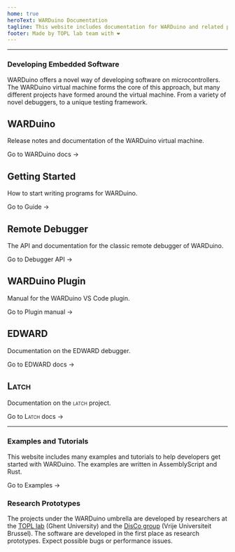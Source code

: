 ```yaml
---
home: true
heroText: WARDuino Documentation
tagline: This website includes documentation for WARDuino and related projects.
footer: Made by TOPL lab team with ❤️
---
```


---

### Developing Embedded Software

<p>WARDuino offers a novel way of developing software on microcontrollers. The WARDuino virtual machine forms the core of this approach, but many different projects have formed around the virtual machine. From a variety of novel debuggers, to a unique testing framework.</p>

<div class="features">
  <div class="feature">
    <h2>WARDuino</h2>
    <p>Release notes and documentation of the WARDuino virtual machine.</p>
    <p><router-link to="/en/warduino/">Go to WARDuino docs →</router-link></p>
  </div>
  <div class="feature">
    <h2>Getting Started</h2>
    <p>How to start writing programs for WARDuino.</p>
    <p><router-link to="/en/guide/">Go to Guide →</router-link></p>
  </div>
  <div class="feature">
    <h2>Remote Debugger</h2>
    <p>The API and documentation for the classic remote debugger of WARDuino.</p>
    <p><router-link to="/en/warduino/debugger/">Go to Debugger API →</router-link></p>
  </div>
  <div class="feature">
    <h2>WARDuino Plugin</h2>
    <p>Manual for the WARDuino VS Code plugin.</p>
    <p><router-link to="/en/plugin/">Go to Plugin manual →</router-link></p>
  </div>
  <div class="feature">
    <h2>EDWARD</h2>
    <p>Documentation on the EDWARD debugger.</p>
    <p><router-link to="/en/edward/">Go to EDWARD docs →</router-link></p>
  </div>
  <div class="feature">
    <h2 style="font-variant: small-caps;">Latch</h2>
    <p>Documentation on the <span style="font-variant: small-caps;">latch</span> project.</p>
    <p><router-link to="/en/latch/">Go to <span style="font-variant: small-caps;">Latch</span> docs →</router-link></p>
  </div>
</div>

---

### Examples and Tutorials

<p>This website includes many examples and tutorials to help developers get started with WARDuino. The examples are written in AssemblyScript and Rust.</p>

<p><router-link to="/en/guide/examples/">Go to Examples →</router-link></p>

### Research Prototypes

The projects under the WARDuino umbrella are developed by researchers at the [TOPL lab](https://users.ugent.be/~chscholl/) (Ghent University) and the [DisCo group](https://soft.vub.ac.be/disco/) (Vrije Universiteit Brussel). The software are developed in the first place as research prototypes. Expect possible bugs or performance issues.

